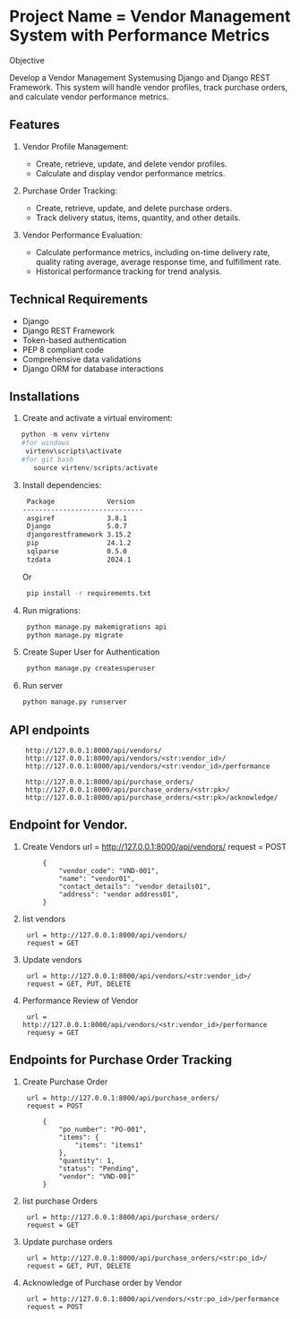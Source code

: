 # Project Name = Vendor Management System with Performance Metrics

Objective

Develop a Vendor Management Systemusing Django and Django REST Framework. This
system will handle vendor profiles, track purchase orders, and calculate vendor performance
metrics.

## Features

1. Vendor Profile Management:
   - Create, retrieve, update, and delete vendor profiles.
   - Calculate and display vendor performance metrics.

2. Purchase Order Tracking:
   - Create, retrieve, update, and delete purchase orders.
   - Track delivery status, items, quantity, and other details.

3. Vendor Performance Evaluation:
   - Calculate performance metrics, including on-time delivery rate, quality rating average, average response time, and fulfillment rate.
   - Historical performance tracking for trend analysis.

## Technical Requirements

- Django 
- Django REST Framework
- Token-based authentication
- PEP 8 compliant code
- Comprehensive data validations
- Django ORM for database interactions

## Installations

1. Create and activate a virtual enviroment:
```python
   python -m venv virtenv
   #for windows
    virtenv\scripts\activate 
   #for git bash
      source virtenv/scripts/activate 
   ```
3. Install dependencies:
   ```bash
    Package             Version
   ------------------------------
    asgiref             3.8.1
    Django              5.0.7
    djangorestframework 3.15.2
    pip                 24.1.2
    sqlparse            0.5.0
    tzdata              2024.1
   ```

    Or
   ```bash
    pip install -r requirements.txt
   ```
5. Run migrations:
   ```bash
    python manage.py makemigrations api
    python manage.py migrate
   ```
7. Create Super User for Authentication
   ```bash
    python manage.py createsuperuser
   ```
9. Run server
    ```bash
    python manage.py runserver
   ```

## API endpoints
```
    http://127.0.0.1:8000/api/vendors/ 
    http://127.0.0.1:8000/api/vendors/<str:vendor_id>/
    http://127.0.0.1:8000/api/vendors/<str:vendor_id>/performance

    http://127.0.0.1:8000/api/purchase_orders/
    http://127.0.0.1:8000/api/purchase_orders/<str:pk>/  
    http://127.0.0.1:8000/api/purchase_orders/<str:pk>/acknowledge/ 
```
## Endpoint for Vendor.

1. Create Vendors
    url = http://127.0.0.1:8000/api/vendors/
    request = POST
   ```
        {
            "vendor_code": "VND-001",
            "name": "vendor01",
            "contact_details": "vendor details01",
            "address": "vendor address01",
        }
   ```
   
3. list vendors
   ```
    url = http://127.0.0.1:8000/api/vendors/
    request = GET
   ```
5. Update vendors
   ```
    url = http://127.0.0.1:8000/api/vendors/<str:vendor_id>/
    request = GET, PUT, DELETE
   ```
7. Performance Review of Vendor
   ```
    url = http://127.0.0.1:8000/api/vendors/<str:vendor_id>/performance
    requesy = GET
   ```
## Endpoints for Purchase Order Tracking

1. Create Purchase Order
   ```
    url = http://127.0.0.1:8000/api/purchase_orders/
    request = POST
   
        {
            "po_number": "PO-001",
            "items": {
                "items": "items1"
            },
            "quantity": 1,
            "status": "Pending",
            "vendor": "VND-001"
        }  
   ```
3. list purchase Orders
   ```
    url = http://127.0.0.1:8000/api/purchase_orders/
    request = GET
    ```
5. Update purchase orders
   ```
    url = http://127.0.0.1:8000/api/purchase_orders/<str:po_id>/
    request = GET, PUT, DELETE
   ```
7. Acknowledge of Purchase order by Vendor
   ```
    url = http://127.0.0.1:8000/api/vendors/<str:po_id>/performance
    request = POST
   ```
